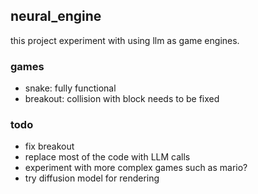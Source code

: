 ## neural_engine

this project experiment with using llm as game engines.

### games

- snake: fully functional
- breakout: collision with block needs to be fixed

### todo

- fix breakout
- replace most of the code with LLM calls
- experiment with more complex games such as mario?
- try diffusion model for rendering
